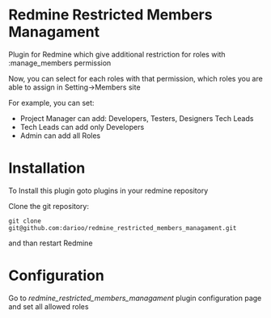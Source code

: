 Redmine Restricted Members Managament
=======

Plugin for Redmine which give additional restriction for roles with :manage_members permission

Now, you can select for each roles with that permission, which roles you are able to assign in Setting->Members site

For example, you can set:

* Project Manager can add:  Developers, Testers, Designers Tech Leads
* Tech Leads can add only Developers
* Admin can add all Roles

Installation
==============
To Install this plugin goto plugins in your redmine repository

Clone the git repository: 

`git clone git@github.com:darioo/redmine_restricted_members_managament.git`

and than restart Redmine

Configuration
==============

Go to *redmine_restricted_members_managament* plugin configuration page and set all allowed roles 
